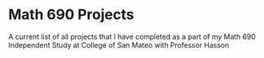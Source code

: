 # Math 690 Projects
A current list of all projects that I have completed as a part of my Math 690 Independent Study at College of San Mateo with Professor Hasson
